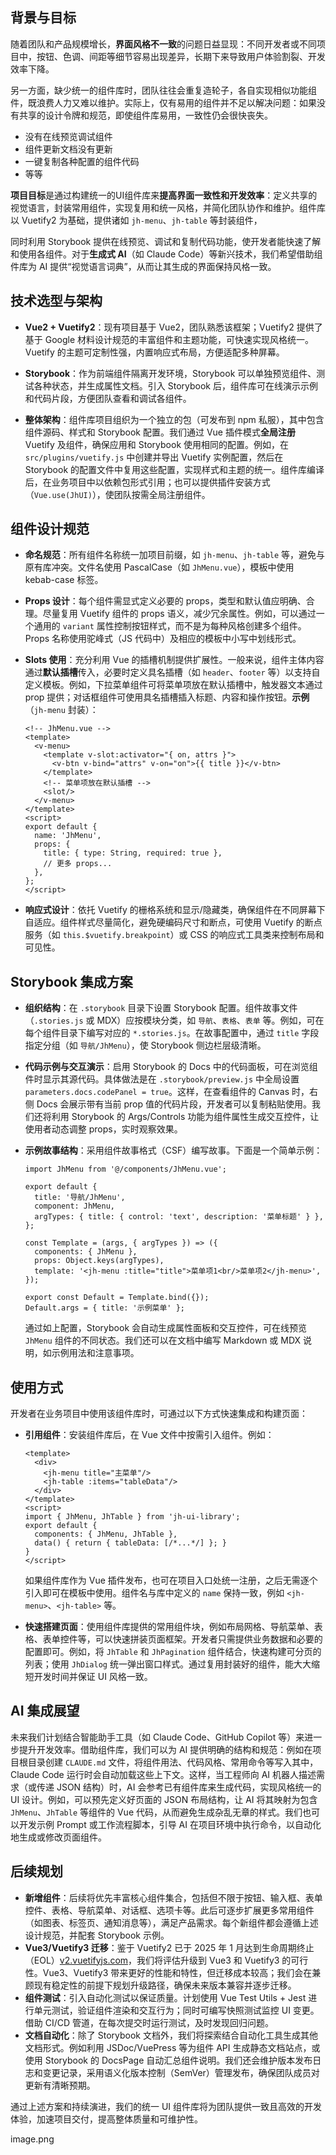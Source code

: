 ## 背景与目标

随着团队和产品规模增长，**界面风格不一致**的问题日益显现：不同开发者或不同项目中，按钮、色调、间距等细节容易出现差异，长期下来导致用户体验割裂、开发效率下降。

另一方面，缺少统一的组件库时，团队往往会重复造轮子，各自实现相似功能组件，既浪费人力又难以维护。实际上，仅有易用的组件并不足以解决问题：如果没有共享的设计令牌和规范，即使组件库易用，一致性仍会很快丧失。

- 没有在线预览调试组件
- 组件更新文档没有更新
- 一键复制各种配置的组件代码
- 等等

**项目目标**是通过构建统一的UI组件库来**提高界面一致性和开发效率**：定义共享的视觉语言，封装常用组件，实现复用和统一风格，并简化团队协作和维护。组件库以 Vuetify2 为基础，提供诸如 `jh-menu`、`jh-table` 等封装组件，

同时利用 Storybook 提供在线预览、调试和复制代码功能，使开发者能快速了解和使用各组件。对于**生成式 AI**（如 Claude Code）等新兴技术，我们希望借助组件库为 AI 提供“视觉语言词典”，从而让其生成的界面保持风格一致。

## 技术选型与架构

-   **Vue2 + Vuetify2**：现有项目基于 Vue2，团队熟悉该框架；Vuetify2 提供了基于 Google 材料设计规范的丰富组件和主题功能，可快速实现风格统一。Vuetify 的主题可定制性强，内置响应式布局，方便适配多种屏幕。

-   **Storybook**：作为前端组件隔离开发环境，Storybook 可以单独预览组件、测试各种状态，并生成属性文档。引入 Storybook 后，组件库可在线演示示例和代码片段，方便团队查看和调试各组件。

-   **整体架构**：组件库项目组织为一个独立的包（可发布到 npm 私服），其中包含组件源码、样式和 Storybook 配置。我们通过 Vue 插件模式**全局注册** Vuetify 及组件，确保应用和 Storybook 使用相同的配置。例如，在 `src/plugins/vuetify.js` 中创建并导出 Vuetify 实例配置，然后在 Storybook 的配置文件中复用这些配置，实现样式和主题的统一。组件库编译后，在业务项目中以依赖包形式引用；也可以提供插件安装方式（`Vue.use(JhUI)`），使团队按需全局注册组件。

## 组件设计规范

-   **命名规范**：所有组件名称统一加项目前缀，如 `jh-menu`、`jh-table` 等，避免与原有库冲突。文件名使用 PascalCase（如 `JhMenu.vue`），模板中使用 kebab-case 标签。

-   **Props 设计**：每个组件需显式定义必要的 props，类型和默认值应明确、合理。尽量复用 Vuetify 组件的 props 语义，减少冗余属性。例如，可以通过一个通用的 `variant` 属性控制按钮样式，而不是为每种风格创建多个组件。Props 名称使用驼峰式（JS 代码中）及相应的模板中小写中划线形式。

-   **Slots 使用**：充分利用 Vue 的插槽机制提供扩展性。一般来说，组件主体内容通过**默认插槽**传入，必要时定义具名插槽（如 `header`、`footer` 等）以支持自定义模板。例如，下拉菜单组件可将菜单项放在默认插槽中，触发器文本通过 prop 提供；对话框组件可使用具名插槽插入标题、内容和操作按钮。**示例**（`jh-menu` 封装）：

    ```
    <!-- JhMenu.vue -->
    <template>
      <v-menu>
        <template v-slot:activator="{ on, attrs }">
          <v-btn v-bind="attrs" v-on="on">{{ title }}</v-btn>
        </template>
        <!-- 菜单项放在默认插槽 -->
        <slot/>
      </v-menu>
    </template>
    <script>
    export default {
      name: 'JhMenu',
      props: {
        title: { type: String, required: true },
        // 更多 props...
      },
    };
    </script>
    ```

-   **响应式设计**：依托 Vuetify 的栅格系统和显示/隐藏类，确保组件在不同屏幕下自适应。组件样式尽量简化，避免硬编码尺寸和断点，可使用 Vuetify 的断点服务（如 `this.$vuetify.breakpoint`）或 CSS 的响应式工具类来控制布局和可见性。

## Storybook 集成方案

-   **组织结构**：在 `.storybook` 目录下设置 Storybook 配置。组件故事文件（`.stories.js` 或 MDX）应按模块分类，如 `导航`、`表格`、`表单` 等。例如，可在每个组件目录下编写对应的 `*.stories.js`。在故事配置中，通过 `title` 字段指定分组（如 `导航/JhMenu`），使 Storybook 侧边栏层级清晰。

-   **代码示例与交互演示**：启用 Storybook 的 Docs 中的代码面板，可在浏览组件时显示其源代码。具体做法是在 `.storybook/preview.js` 中全局设置 `parameters.docs.codePanel = true`。这样，在查看组件的 Canvas 时，右侧 Docs 会展示带有当前 prop 值的代码片段，开发者可以复制粘贴使用。我们还将利用 Storybook 的 Args/Controls 功能为组件属性生成交互控件，让使用者动态调整 props，实时观察效果。

-   **示例故事结构**：采用组件故事格式（CSF）编写故事。下面是一个简单示例：

    ```
    import JhMenu from '@/components/JhMenu.vue';

    export default {
      title: '导航/JhMenu',
      component: JhMenu,
      argTypes: { title: { control: 'text', description: '菜单标题' } },
    };

    const Template = (args, { argTypes }) => ({
      components: { JhMenu },
      props: Object.keys(argTypes),
      template: '<jh-menu :title="title">菜单项1<br/>菜单项2</jh-menu>',
    });

    export const Default = Template.bind({});
    Default.args = { title: '示例菜单' };
    ```

    通过如上配置，Storybook 会自动生成属性面板和交互控件，可在线预览 `JhMenu` 组件的不同状态。我们还可以在文档中编写 Markdown 或 MDX 说明，如示例用法和注意事项。

## 使用方式

开发者在业务项目中使用该组件库时，可通过以下方式快速集成和构建页面：

-   **引用组件**：安装组件库后，在 Vue 文件中按需引入组件。例如：

    ```
    <template>
      <div>
        <jh-menu title="主菜单"/>
        <jh-table :items="tableData"/>
      </div>
    </template>
    <script>
    import { JhMenu, JhTable } from 'jh-ui-library';
    export default {
      components: { JhMenu, JhTable },
      data() { return { tableData: [/*...*/] }; }
    }
    </script>
    ```

    如果组件库作为 Vue 插件发布，也可在项目入口处统一注册，之后无需逐个引入即可在模板中使用。组件名与库中定义的 `name` 保持一致，例如 `<jh-menu>`、`<jh-table>` 等。

-   **快速搭建页面**：使用组件库提供的常用组件块，例如布局网格、导航菜单、表格、表单控件等，可以快速拼装页面框架。开发者只需提供业务数据和必要的配置即可。例如，将 `JhTable` 和 `JhPagination` 组件结合，快速构建可分页的列表；使用 `JhDialog` 统一弹出窗口样式。通过复用封装好的组件，能大大缩短开发时间并保证 UI 风格一致。

## AI 集成展望

未来我们计划结合智能助手工具（如 Claude Code、GitHub Copilot 等）来进一步提升开发效率。借助组件库，我们可以为 AI 提供明确的结构和规范：例如在项目根目录创建 `CLAUDE.md` 文件，将组件用法、代码风格、常用命令等写入其中，Claude Code 运行时会自动加载这些上下文。这样，当工程师向 AI 机器人描述需求（或传递 JSON 结构）时，AI 会参考已有组件库来生成代码，实现风格统一的 UI 设计。例如，可以预先定义好页面的 JSON 布局结构，让 AI 将其映射为包含 `JhMenu`、`JhTable` 等组件的 Vue 代码，从而避免生成杂乱无章的样式。我们也可以开发示例 Prompt 或工作流程脚本，引导 AI 在项目环境中执行命令，以自动化地生成或修改页面组件。

## 后续规划

-   **新增组件**：后续将优先丰富核心组件集合，包括但不限于按钮、输入框、表单控件、表格、导航菜单、对话框、选项卡等。此后可逐步扩展更多常用组件（如图表、标签页、通知消息等），满足产品需求。每个新组件都会遵循上述设计规范，并配套 Storybook 示例。
-   **Vue3/Vuetify3 迁移**：鉴于 Vuetify2 已于 2025 年 1 月达到生命周期终止（EOL）[v2.vuetifyjs.com](https://v2.vuetifyjs.com/en/about/eol/#:~:text=Effective%20January%2025th%2C%202025%2C%20Vuetify,CDNs%2C%20package%20managers%2C%20and%20GitHub)，我们将评估升级到 Vue3 和 Vuetify3 的可行性。Vue3、Vuetify3 带来更好的性能和特性，但迁移成本较高；我们会在兼顾现有稳定性的前提下规划升级路径，确保未来版本兼容并逐步迁移。
-   **组件测试**：引入自动化测试以保证质量。计划使用 Vue Test Utils + Jest 进行单元测试，验证组件渲染和交互行为；同时可编写快照测试监控 UI 变更。借助 CI/CD 管道，在每次提交时运行测试，及时发现回归问题。
-   **文档自动化**：除了 Storybook 文档外，我们将探索结合自动化工具生成其他文档形式。例如利用 JSDoc/VuePress 等为组件 API 生成静态文档站点，或使用 Storybook 的 DocsPage 自动汇总组件说明。我们还会维护版本发布日志和变更记录，采用语义化版本控制（SemVer）管理发布，确保团队成员对更新有清晰预期。

通过上述方案和持续演进，我们的统一 UI 组件库将为团队提供一致且高效的开发体验，加速项目交付，提高整体质量和可维护性。

image.png
